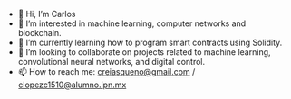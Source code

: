 - 👋 Hi, I’m Carlos
- 👀 I’m interested in machine learning, computer networks and blockchain.
- 🌱 I’m currently learning how to program smart contracts using Solidity.
- 💞️ I’m looking to collaborate on projects related to machine learning, convolutional neural networks, and digital control.
- 📫 How to reach me: creiasqueno@gmail.com / clopezc1510@alumno.ipn.mx

<!---
carlosglc/carlosglc is a ✨ special ✨ repository because its `README.md` (this file) appears on your GitHub profile.
You can click the Preview link to take a look at your changes.
--->
